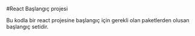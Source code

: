 #React Başlangıç projesi

Bu kodla bir react projesine başlangıç için gerekli olan paketlerden olusan başlangıç setidir.